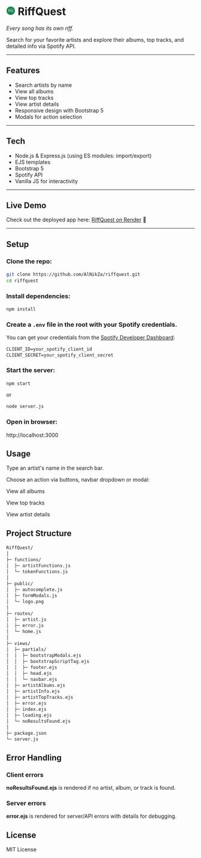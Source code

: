 # <img src="https://raw.githubusercontent.com/AlNikZa/riffquest/main/public/logo.png" alt="RiffQuest logo" height="24" display="inline"> RiffQuest

_Every song has its own riff._

Search for your favorite artists and explore their albums, top tracks, and detailed info via Spotify API.

---

## Features

- Search artists by name
- View all albums
- View top tracks
- View artist details
- Responsive design with Bootstrap 5
- Modals for action selection

---

## Tech

- Node.js & Express.js (using ES modules: import/export)
- EJS templates
- Bootstrap 5
- Spotify API
- Vanilla JS for interactivity

---

## Live Demo

Check out the deployed app here: [RiffQuest on Render](https://riffquest.onrender.com) 🔗

---

## Setup

### Clone the repo:

```bash
git clone https://github.com/AlNikZa/riffquest.git
cd riffquest
```

### Install dependencies:

```bash
npm install
```

### Create a `.env` file in the root with your Spotify credentials.

You can get your credentials from the [Spotify Developer Dashboard](https://developer.spotify.com/dashboard/):

```env
CLIENT_ID=your_spotify_client_id
CLIENT_SECRET=your_spotify_client_secret
```

### Start the server:

```bash
npm start
```

or

```bash
node server.js
```

### Open in browser:

http://localhost:3000

## Usage

Type an artist's name in the search bar.

Choose an action via buttons, navbar dropdown or modal:

View all albums

View top tracks

View artist details

## Project Structure

```
RiffQuest/
│
├─ functions/
│  ├─ artistFunctions.js
│  └─ tokenFunctions.js
│
├─ public/
│  ├─ autocomplete.js
│  ├─ formModals.js
│  └─ logo.png
│
├─ routes/
│  ├─ artist.js
│  ├─ error.js
│  └─ home.js
│
├─ views/
│  ├─ partials/
│  │  ├─ bootstrapModals.ejs
│  │  ├─ bootstrapScriptTag.ejs
│  │  ├─ footer.ejs
│  │  ├─ head.ejs
│  │  └─ navbar.ejs
│  ├─ artistAlbums.ejs
│  ├─ artistInfo.ejs
│  ├─ artistTopTracks.ejs
│  ├─ error.ejs
│  ├─ index.ejs
│  ├─ loading.ejs
│  └─ noResultsFound.ejs
│
├─ package.json
└─ server.js
```

## Error Handling

### Client errors

**noResultsFound.ejs** is rendered if no artist, album, or track is found.

### Server errors

**error.ejs** is rendered for server/API errors with details for debugging.

## License

MIT License
